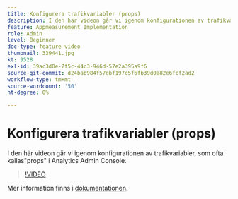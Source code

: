 ```yaml
---
title: Konfigurera trafikvariabler (props)
description: I den här videon går vi igenom konfigurationen av trafikvariabler, som ofta kallas"props" i Analytics Admin Console.
feature: Appmeasurement Implementation
role: Admin
level: Beginner
doc-type: feature video
thumbnail: 339441.jpg
kt: 9528
exl-id: 39ac3d0e-7f5c-44c3-946d-57e2a395a9f6
source-git-commit: d24bab984f57dbf197c5f6fb39d0a82e6fcf2ad2
workflow-type: tm+mt
source-wordcount: '50'
ht-degree: 0%

---
```


# Konfigurera trafikvariabler (props)

I den här videon går vi igenom konfigurationen av trafikvariabler, som ofta kallas&quot;props&quot; i Analytics Admin Console.

>[!VIDEO](https://video.tv.adobe.com/v/339441/?quality=12&learn=on)

Mer information finns i [dokumentationen](https://experienceleague.adobe.com/docs/analytics/admin/admin-tools/traffic-variables/traffic-var.html?lang=sv-SE).
